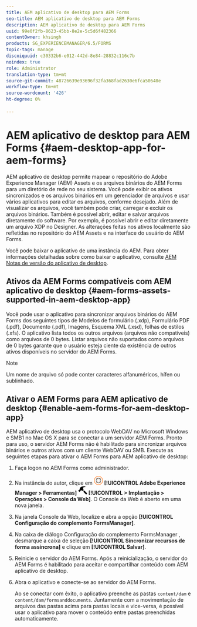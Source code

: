 ```yaml
---
title: AEM aplicativo de desktop para AEM Forms
seo-title: AEM aplicativo de desktop para AEM Forms
description: AEM aplicativo de desktop para AEM Forms
uuid: 99e0f2fb-8623-45bb-8e2e-5c5d6f482366
contentOwner: khsingh
products: SG_EXPERIENCEMANAGER/6.5/FORMS
topic-tags: manage
discoiquuid: c30332b6-e012-442d-8e84-28832c116c7b
noindex: true
role: Administrator
translation-type: tm+mt
source-git-commit: 48726639e93696f32fa368fad2630e6fca50640e
workflow-type: tm+mt
source-wordcount: '426'
ht-degree: 0%

---
```



# AEM aplicativo de desktop para AEM Forms {#aem-desktop-app-for-aem-forms}

AEM aplicativo de desktop permite mapear o repositório do Adobe Experience Manager (AEM) Assets e os arquivos binários do AEM Forms para um diretório de rede no seu sistema. Você pode exibir os ativos sincronizados e os arquivos binários em um gerenciador de arquivos e usar vários aplicativos para editar os arquivos, conforme desejado. Além de visualizar os arquivos, você também pode criar, carregar e excluir os arquivos binários. Também é possível abrir, editar e salvar arquivos diretamente do software. Por exemplo, é possível abrir e editar diretamente um arquivo XDP no Designer. As alterações feitas nos ativos localmente são refletidas no repositório do AEM Assets e na interface do usuário do AEM Forms.

Você pode baixar o aplicativo de uma instância do AEM. Para obter informações detalhadas sobre como baixar o aplicativo, consulte [AEM Notas de versão do aplicativo de desktop](https://helpx.adobe.com/experience-manager/desktop-app/release-notes.html).

## Ativos da AEM Forms compatíveis com AEM aplicativo de desktop {#aem-forms-assets-supported-in-aem-desktop-app}

Você pode usar o aplicativo para sincronizar arquivos binários do AEM Forms dos seguintes tipos de Modelos de formulário (.xdp), Formulário PDF (.pdf), Documento (.pdf), Imagens, Esquema XML (.xsd), folhas de estilos (.xfs). O aplicativo lista todos os outros arquivos (arquivos não compatíveis) como arquivos de 0 bytes. Listar arquivos não suportados como arquivos de 0 bytes garante que o usuário esteja ciente da existência de outros ativos disponíveis no servidor do AEM Forms.

>[!NOTE]
>
>Um nome de arquivo só pode conter caracteres alfanuméricos, hífen ou sublinhado.

## Ativar o AEM Forms para AEM aplicativo de desktop {#enable-aem-forms-for-aem-desktop-app}

AEM aplicativo de desktop usa o protocolo WebDAV no Microsoft Windows e SMB1 no Mac OS X para se conectar a um servidor AEM Forms. Pronto para uso, o servidor AEM Forms não é habilitado para sincronizar arquivos binários e outros ativos com um cliente WebDAV ou SMB. Execute as seguintes etapas para ativar o AEM Forms para AEM aplicativo de desktop:

1. Faça logon no AEM Forms como administrador.
1. Na instância do autor, clique em ![adobeexperiencemanager](assets/adobeexperiencemanager.png) **[!UICONTROL Adobe Experience Manager > Ferramentas]** ![martelo](assets/hammer.png) **[!UICONTROL > Implantação > Operações > Console da Web]**. O Console da Web é aberto em uma nova janela.
1. Na janela Console da Web, localize e abra a opção **[!UICONTROL Configuração do complemento FormsManager]**.
1. Na caixa de diálogo Configuração do complemento FormsManager , desmarque a caixa de seleção **[!UICONTROL Sincronizar recursos de forma assíncrona]** e clique em **[!UICONTROL Salvar]**.
1. Reinicie o servidor do AEM Forms. Após a reinicialização, o servidor do AEM Forms é habilitado para aceitar e compartilhar conteúdo com AEM aplicativo de desktop.
1. Abra o aplicativo e conecte-se ao servidor do AEM Forms.

   Ao se conectar com êxito, o aplicativo preenche as pastas `content/dam` e `content/dam/formsanddocuments`. Juntamente com a movimentação de arquivos das pastas acima para pastas locais e vice-versa, é possível usar o aplicativo para mover o conteúdo entre pastas preenchidas automaticamente.

